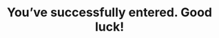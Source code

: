---
layout: entered
id: entered
permalink: /competition/entered/
nav: false

title: You’ve successfully entered. Good luck!
cta:
  text: Go to Overview
  link: "{{site.baseurl}}"
---